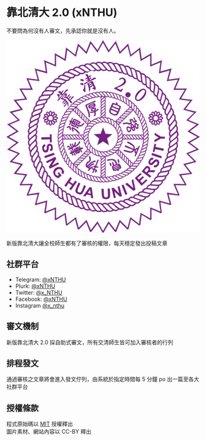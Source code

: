 # 靠北清大 2.0 (xNTHU)

不要問為何沒有人審文，先承認你就是沒有人。

[![logo](assets/img/logo.png)](https://x.nthu.io)

新版靠北清大讓全校師生都有了審核的權限，每天穩定發出投稿文章

## 社群平台
- Telegram: [@xNTHU](https://t.me/xNTHU)
- Plurk: [@xNTHU](https://plurk.com/xNTHU)
- Twitter: [@x_NTHU](https://twitter.com/x_NTHU)
- Facebook: [@xNTHU](https://fb.me/xNTHU2.0)
- Instagram [@x_nthu](https://www.instagram.com/x_nthu/)

## 審文機制
新版靠北清大 2.0 採自助式審文，所有交清師生皆可加入審核者的行列

## 排程發文
通過審核之文章將會進入發文佇列，由系統於指定時間每 5 分鐘 po 出一篇至各大社群平台

## 授權條款
程式原始碼以 [MIT](LICENSE) 授權釋出  
圖片素材、網站內容以 CC-BY 釋出
